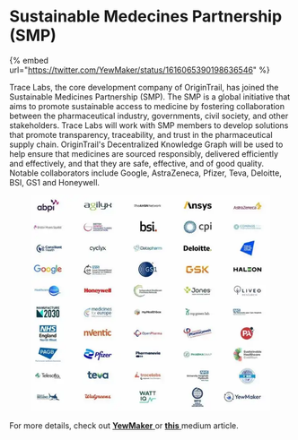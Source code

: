 # Sustainable Medecines Partnership (SMP)

{% embed url="https://twitter.com/YewMaker/status/1616065390198636546" %}

Trace Labs, the core development company of OriginTrail, has joined the Sustainable Medicines Partnership (SMP). The SMP is a global initiative that aims to promote sustainable access to medicine by fostering collaboration between the pharmaceutical industry, governments, civil society, and other stakeholders. Trace Labs will work with SMP members to develop solutions that promote transparency, traceability, and trust in the pharmaceutical supply chain. OriginTrail's Decentralized Knowledge Graph will be used to help ensure that medicines are sourced responsibly, delivered efficiently and effectively, and that they are safe, effective, and of good quality. Notable collaborators include Google, AstraZeneca, Pfizer, Teva, Deloitte, BSI, GS1 and Honeywell.&#x20;

<figure><img src="../.gitbook/assets/image (3) (2).png" alt=""><figcaption></figcaption></figure>

For more details, check out [**YewMaker** ](https://www.yewmaker.com/)or [**this** ](https://medium.com/origintrail/trace-labs-the-core-development-company-of-origintrail-joins-sustainable-medicines-partnership-to-56173f134754)medium article.
